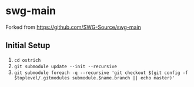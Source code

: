 # swg-main
Forked from https://github.com/SWG-Source/swg-main

## Initial Setup
 1. `cd ostrich`
 2. `git submodule update --init --recursive`
 3. `git submodule foreach -q --recursive 'git checkout $(git config -f $toplevel/.gitmodules submodule.$name.branch || echo master)'`
